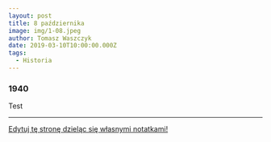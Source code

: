 ```yaml
---
layout: post
title: 8 października
image: img/1-08.jpeg
author: Tomasz Waszczyk
date: 2019-03-10T10:00:00.000Z
tags:
  - Historia
---
```


### 1940

Test

---

<a href="https://github.com/TomaszWaszczyk/historia.waszczyk.com/edit/master/src/content/october-8.md" target="_blank">Edytuj tę stronę dzieląc się własnymi notatkami!</a>
